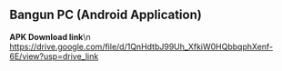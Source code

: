 ## Bangun PC (Android Application)

**APK Download link**\n
https://drive.google.com/file/d/1QnHdtbJ99Uh_XfkiW0HQbbqphXenf-6E/view?usp=drive_link
